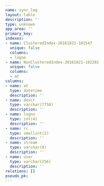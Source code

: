 ```yaml
---
name: sync_log
layout: table
description: ''
type: unknown
app_area: ''
primary_key: 
indexes:
- name: ClusteredIndex-20161021-101547
  unique: false
  columns:
  - logno
- name: NonClusteredIndex-20161021-102202
  unique: false
  columns:
  - at
columns:
- name: at
  type: datetime
  description: ''
- name: descr
  type: varchar(7750)
  description: ''
- name: logno
  type: int(4)
  description: ''
- name: rc
  type: smallint(2)
  description: ''
- name: stream
  type: varchar(8)
  description: ''
- name: user
  type: varchar(256)
  description: ''
relations: []
pseudo_pk: 
---
```



